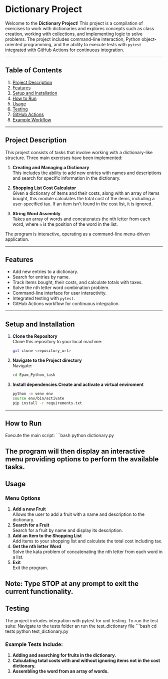 # Dictionary Project

Welcome to the **Dictionary Project**! This project is a compilation of exercises to work with dictionaries and explores concepts such as class creation, working with collections, and implementing logic to solve problems. The project includes command-line interaction, Python object-oriented programming, and the ability to execute tests with `pytest` integrated with GitHub Actions for continuous integration.

---

## Table of Contents

1. [Project Description](#project-description)
2. [Features](#features)
3. [Setup and Installation](#setup-and-installation)
4. [How to Run](#how-to-run)
5. [Usage](#usage)
6. [Testing](#testing)
7. [GitHub Actions](#github-actions)
8. [Example Workflow](#example-workflow)

---

## Project Description

This project consists of tasks that involve working with a dictionary-like structure. Three main exercises have been implemented:

1. **Creating and Managing a Dictionary**  
   This includes the ability to add new entries with names and descriptions and search for specific information in the dictionary.

2. **Shopping List Cost Calculator**  
   Given a dictionary of items and their costs, along with an array of items bought, this module calculates the total cost of the items, including a user-specified tax. If an item isn't found in the cost list, it is ignored.

3. **String Word Assembly**  
   Takes an array of words and concatenates the nth letter from each word, where `n` is the position of the word in the list.

The program is interactive, operating as a command-line menu-driven application.

---

## Features

- Add new entries to a dictionary.
- Search for entries by name.
- Track items bought, their costs, and calculate totals with taxes.
- Solve the nth letter word combination problem.
- Command-line interface for user interactivity.
- Integrated testing with `pytest`.
- GitHub Actions workflow for continuous integration.

---

## Setup and Installation

1. **Clone the Repository**  
   Clone this repository to your local machine:
   ```bash
   git clone <repository_url>
2. **Navigate to the Project directory**  
   Navigate:
   ```bash
   cd Epam_Python_task
3. **Install dependencies.Create and activate a virtual enviroment**
   ```bash
   python -m venv env
   source env/bin/activate
   pip install -r requirements.txt
---
## How to Run

Execute the main script:
    ```bash
    python dictionary.py

The program will then display an interactive menu providing options to perform the available tasks.
---

## Usage

### Menu Options

1. **Add a new Fruit**  
Allows the user to add a fruit with a name and description to the dictionary.
2. **Search for a Fruit**  
Search for a fruit by name and display its description.
3. **Add an Item to the Shopping List**  
Add items to your shopping list and calculate the total cost including tax.
4. **Get the nth letter Word**  
Solve the kata problem of concatenating the nth letter from each word in a list.
5. **Exit**  
Exit the program.

Note: Type STOP at any prompt to exit the current functionality.
---
## Testing
The project includes integration with pytest for unit testing. To run the test suite:
Navigate to the tests folder an run the test_dictionary file
    ```bash
    cd tests
    python test_dictionary.py

### Example Tests Include:
1. **Adding and searching for fruits in the dictionary.**  
2. **Calculating total costs with and without ignoring items not in the cost dictionary.** 
3. **Assembling the word from an array of words.** 

